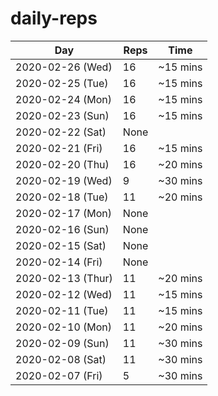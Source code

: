 # daily-reps

| Day | Reps | Time |
|-|-|-|
| 2020-02-26 (Wed) | 16 | ~15 mins |
| 2020-02-25 (Tue) | 16 | ~15 mins |
| 2020-02-24 (Mon) | 16 | ~15 mins |
| 2020-02-23 (Sun) | 16 | ~15 mins |
| 2020-02-22 (Sat) | None |  |
| 2020-02-21 (Fri) | 16 | ~15 mins |
| 2020-02-20 (Thu) | 16 | ~20 mins |
| 2020-02-19 (Wed) | 9 | ~30 mins |
| 2020-02-18 (Tue) | 11 | ~20 mins |
| 2020-02-17 (Mon) | None | |
| 2020-02-16 (Sun) | None | |
| 2020-02-15 (Sat) | None | |
| 2020-02-14 (Fri) | None | |
| 2020-02-13 (Thur) | 11 | ~20 mins |
| 2020-02-12 (Wed) | 11 | ~15 mins |
| 2020-02-11 (Tue) | 11 | ~15 mins |
| 2020-02-10 (Mon) | 11 | ~20 mins |
| 2020-02-09 (Sun) | 11 | ~30 mins |
| 2020-02-08 (Sat) | 11 | ~30 mins |
| 2020-02-07 (Fri) | 5 | ~30 mins |
